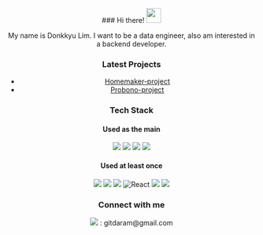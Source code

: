 <center>
### Hi there! <img src="https://raw.githubusercontent.com/MartinHeinz/MartinHeinz/master/wave.gif" width="30px">
<p>
  My name is Donkkyu Lim. I want to be a data engineer, also am interested in a backend developer.
</p>

### Latest Projects
- [Homemaker-project](https://github.com/4plus6is10)   
- [Probono-project](https://github.com/ProbonoProject/Probono-project.git)   

### Tech Stack
#### Used as the main
<p>
<img src="https://img.shields.io/badge/Java-1E8CBE?style=flat-square&logo=java&logoColor=white"/>
<img src="https://img.shields.io/badge/Python-3766AB?style=flat-square&logo=Python&logoColor=white"/> 
<img src="https://img.shields.io/badge/Spring-brightgreen?style=flat-square&logo=spring&logoColor=white"/>
<img src="https://img.shields.io/badge/Spring_Boot-6DB33F?style=flat-square&logo=springboot&logoColor=white"/>
</p>

#### Used at least once
<p>
<img src="https://img.shields.io/badge/HTML5-E34F26?&style=flat-square&logo=html5&logoColor=white"/>
<img src="https://img.shields.io/badge/CSS3-1572B6?style=flat-square&logo=css3&logoColor=white" />
<img src="https://img.shields.io/badge/JavaScript-323330?style=flat-square&logo=javascript&logoColor=F7DF1E" />
<img alt="React" src="https://img.shields.io/badge/-React-45b8d8?style=flat-square&logo=react&logoColor=white" />
<img src="https://img.shields.io/badge/Flask-000000?style=flat-square&logo=flask&logoColor=white"/>
<img src="https://img.shields.io/badge/Hadoop-66CCFF?style=flat-square&logo=apachehadoop&logoColor=white"/>
</p>

### Connect with me
<img src="https://img.shields.io/badge/Gmail-EA4335?style=flat-square&logo=gmail&logoColor=white"/>   
: gitdaram@gmail.com
</center>
